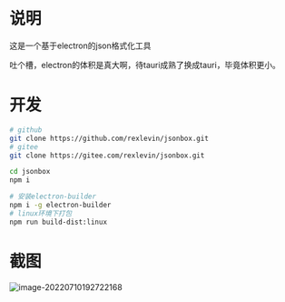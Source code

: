 # 说明

这是一个基于electron的json格式化工具

吐个槽，electron的体积是真大啊，待tauri成熟了换成tauri，毕竟体积更小。

# 开发

```bash
# github
git clone https://github.com/rexlevin/jsonbox.git
# gitee
git clone https://gitee.com/rexlevin/jsonbox.git

cd jsonbox
npm i

# 安装electron-builder
npm i -g electron-builder
# linux环境下打包
npm run build-dist:linux
```

# 截图

![image-20220710192722168](https://imgbd.r-xnoro.com//image-20220710192722168.png)
